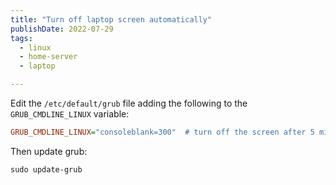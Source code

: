 ```yaml
---
title: "Turn off laptop screen automatically"
publishDate: 2022-07-29
tags:
  - linux
  - home-server
  - laptop

---
```


Edit the `/etc/default/grub` file adding the following to the `GRUB_CMDLINE_LINUX` variable:

```ini
GRUB_CMDLINE_LINUX="consoleblank=300"  # turn off the screen after 5 minutes
```

Then update grub:

```console
sudo update-grub
```
